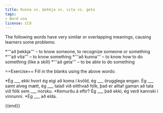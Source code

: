 ```yaml
---
title: Kunna vs. þekkja vs. vita vs. geta
tags:
- Word use
license: CC0
---
```


<level level="a1"/>

The following words have very similar or overlapping meanings, causing learners some problems:

*'''að þekkja''' – to know someone, to recognize someone or something
*'''að vita''' – to know something
*'''að kunna''' – to know how to do something (like a skill)
*'''að geta''' – to be able to do something

==Exercise==
Fill in the blanks using the above words:

*Ég ___ ekki hvort ég eigi að koma í kvöld, ég ___ örugglega engan. Ég ___ samt alveg mætt, ég ___ talað við eitthvað fólk, það er alltaf gaman að tala við fólk sem ___ norsku.
*Kemurðu á eftir? Ég ___ það ekki, ég verð kannski í vinnunni.
*Ég ___ að elda.

{{end}}


